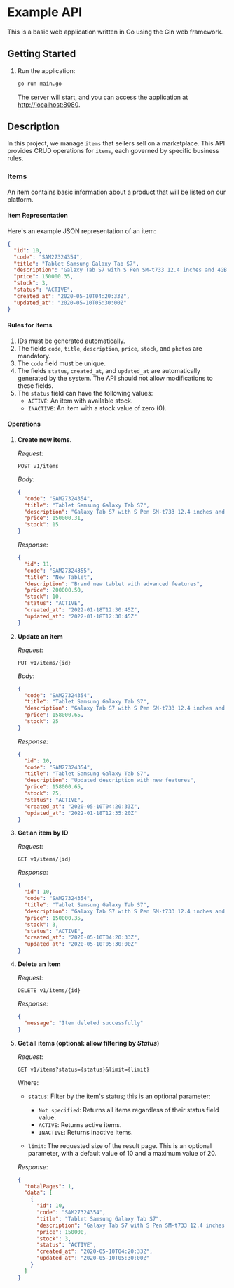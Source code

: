 # Example API

This is a basic web application written in Go using the Gin web framework.

## Getting Started

1. Run the application:

   ```bash
   go run main.go
   ```

   The server will start, and you can access the application at [http://localhost:8080](http://localhost:8080).

## Description

In this project, we manage `items` that sellers sell on a marketplace. This API provides CRUD operations for `items`, each governed by specific business rules.

### Items

An item contains basic information about a product that will be listed on our platform.

#### Item Representation

Here's an example JSON representation of an item:

```json
{
  "id": 10,
  "code": "SAM27324354",
  "title": "Tablet Samsung Galaxy Tab S7",
  "description": "Galaxy Tab S7 with S Pen SM-t733 12.4 inches and 4GB RAM",
  "price": 150000.35,
  "stock": 3,
  "status": "ACTIVE",
  "created_at": "2020-05-10T04:20:33Z",
  "updated_at": "2020-05-10T05:30:00Z"
}
```

#### Rules for Items

1. IDs must be generated automatically.
2. The fields `code`, `title`, `description`, `price`, `stock`, and `photos` are mandatory.
3. The `code` field must be unique.
4. The fields `status`, `created_at`, and `updated_at` are automatically generated by the system. The API should not allow modifications to these fields.
5. The `status` field can have the following values:
   - `ACTIVE`: An item with available stock.
   - `INACTIVE`: An item with a stock value of zero (0).

#### Operations

1. **Create new items.**

   _Request_:

   ```
   POST v1/items
   ```

   _Body_:

   ```json
   {
     "code": "SAM27324354",
     "title": "Tablet Samsung Galaxy Tab S7",
     "description": "Galaxy Tab S7 with S Pen SM-t733 12.4 inches and 4GB RAM",
     "price": 150000.31,
     "stock": 15
   }
   ```

   _Response_:

   ```json
   {
     "id": 11,
     "code": "SAM27324355",
     "title": "New Tablet",
     "description": "Brand new tablet with advanced features",
     "price": 200000.50,
     "stock": 10,
     "status": "ACTIVE",
     "created_at": "2022-01-18T12:30:45Z",
     "updated_at": "2022-01-18T12:30:45Z"
   }
   ```

2. **Update an item**

   _Request_:

   ```
   PUT v1/items/{id}
   ```

   _Body_:

   ```json
   {
     "code": "SAM27324354",
     "title": "Tablet Samsung Galaxy Tab S7",
     "description": "Galaxy Tab S7 with S Pen SM-t733 12.4 inches and 4GB RAM",
     "price": 158000.65,
     "stock": 25
   }
   ```

   _Response_:

   ```json
   {
     "id": 10,
     "code": "SAM27324354",
     "title": "Tablet Samsung Galaxy Tab S7",
     "description": "Updated description with new features",
     "price": 158000.65,
     "stock": 25,
     "status": "ACTIVE",
     "created_at": "2020-05-10T04:20:33Z",
     "updated_at": "2022-01-18T12:35:20Z"
   }
   ```

3. **Get an item by ID**

   _Request_:

   ```
   GET v1/items/{id}
   ```

   _Response_:

   ```json
   {
     "id": 10,
     "code": "SAM27324354",
     "title": "Tablet Samsung Galaxy Tab S7",
     "description": "Galaxy Tab S7 with S Pen SM-t733 12.4 inches and 4GB RAM",
     "price": 150000.35,
     "stock": 3,
     "status": "ACTIVE",
     "created_at": "2020-05-10T04:20:33Z",
     "updated_at": "2020-05-10T05:30:00Z"
   }
   ```

4. **Delete an Item**

   _Request_:

   ```
   DELETE v1/items/{id}
   ```

   _Response_:

   ```json
   {
     "message": "Item deleted successfully"
   }
   ```

5. **Get all items (optional: allow filtering by _Status_)**

   _Request_:

   ```
   GET v1/items?status={status}&limit={limit}
   ```

   Where:

   - `status`: Filter by the item's status; this is an optional parameter:
     - `Not specified`: Returns all items regardless of their status field value.
     - `ACTIVE`: Returns active items.
     - `INACTIVE`: Returns inactive items.

   - `limit`: The requested size of the result page. This is an optional parameter, with a default value of 10 and a maximum value of 20.

   _Response_:

   ```json
   {
     "totalPages": 1,
     "data": [
       {
         "id": 10,
         "code": "SAM27324354",
         "title": "Tablet Samsung Galaxy Tab S7",
         "description": "Galaxy Tab S7 with S Pen SM-t733 12.4 inches and 4GB RAM",
         "price": 150000,
         "stock": 3,
         "status": "ACTIVE",
         "created_at": "2020-05-10T04:20:33Z",
         "updated_at": "2020-05-10T05:30:00Z"
       }
     ]
   }
   ```